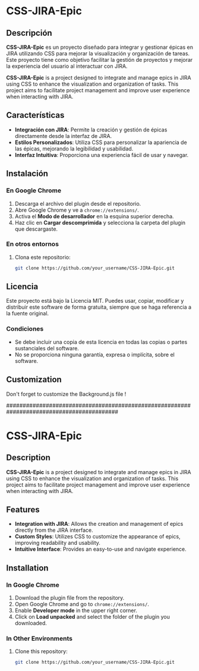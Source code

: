 # CSS-JIRA-Epic

## Descripción
**CSS-JIRA-Epic** es un proyecto diseñado para integrar y gestionar épicas en JIRA utilizando CSS para mejorar la visualización y organización de tareas. Este proyecto tiene como objetivo facilitar la gestión de proyectos y mejorar la experiencia del usuario al interactuar con JIRA.

**CSS-JIRA-Epic** is a project designed to integrate and manage epics in JIRA using CSS to enhance the visualization and organization of tasks. This project aims to facilitate project management and improve user experience when interacting with JIRA.

## Características
- **Integración con JIRA**: Permite la creación y gestión de épicas directamente desde la interfaz de JIRA.
- **Estilos Personalizados**: Utiliza CSS para personalizar la apariencia de las épicas, mejorando la legibilidad y usabilidad.
- **Interfaz Intuitiva**: Proporciona una experiencia fácil de usar y navegar.

## Instalación
### En Google Chrome
1. Descarga el archivo del plugin desde el repositorio.
2. Abre Google Chrome y ve a `chrome://extensions/`.
3. Activa el **Modo de desarrollador** en la esquina superior derecha.
4. Haz clic en **Cargar descomprimida** y selecciona la carpeta del plugin que descargaste.

### En otros entornos
1. Clona este repositorio:
   ```bash
   git clone https://github.com/your_username/CSS-JIRA-Epic.git

## Licencia

Este proyecto está bajo la Licencia MIT. Puedes usar, copiar, modificar y distribuir este software de forma gratuita, siempre que se haga referencia a la fuente original.

### Condiciones
- Se debe incluir una copia de esta licencia en todas las copias o partes sustanciales del software.
- No se proporciona ninguna garantía, expresa o implícita, sobre el software.


## Customization
Don't forget to customize the Background.js file  ! 

##########################################################################################

# CSS-JIRA-Epic

## Description
**CSS-JIRA-Epic** is a project designed to integrate and manage epics in JIRA using CSS to enhance the visualization and organization of tasks. This project aims to facilitate project management and improve user experience when interacting with JIRA.

## Features
- **Integration with JIRA**: Allows the creation and management of epics directly from the JIRA interface.
- **Custom Styles**: Utilizes CSS to customize the appearance of epics, improving readability and usability.
- **Intuitive Interface**: Provides an easy-to-use and navigate experience.

## Installation
### In Google Chrome
1. Download the plugin file from the repository.
2. Open Google Chrome and go to `chrome://extensions/`.
3. Enable **Developer mode** in the upper right corner.
4. Click on **Load unpacked** and select the folder of the plugin you downloaded.

### In Other Environments
1. Clone this repository:
   ```bash
   git clone https://github.com/your_username/CSS-JIRA-Epic.git
